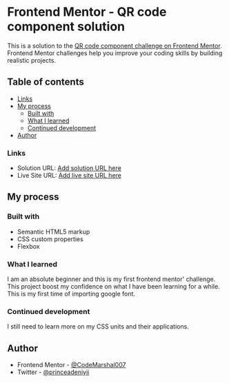 # Frontend Mentor - QR code component solution

This is a solution to the [QR code component challenge on Frontend Mentor](https://www.frontendmentor.io/challenges/qr-code-component-iux_sIO_H). Frontend Mentor challenges help you improve your coding skills by building realistic projects. 

## Table of contents

  - [Links](#links)
- [My process](#my-process)
  - [Built with](#built-with)
  - [What I learned](#what-i-learned)
  - [Continued development](#continued-development)
- [Author](#author)


### Links

- Solution URL: [Add solution URL here](https://your-solution-url.com)
- Live Site URL: [Add live site URL here](https://your-live-site-url.com)

## My process

### Built with

- Semantic HTML5 markup
- CSS custom properties
- Flexbox


### What I learned
I am an absolute beginner and this is my first frontend mentor' challenge. This project boost my confidence on what I have been learning for a while. 
This is my first time of importing google font.



### Continued development

I still need to learn more on my CSS units and their applications.



## Author

- Frontend Mentor - [@CodeMarshal007](https://www.frontendmentor.io/profile/CodeMarshal007)
- Twitter - [@princeadeniyii](https://www.twitter.com/princeadeniyii)



